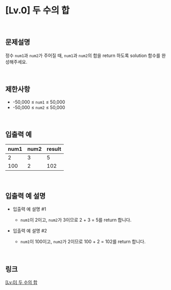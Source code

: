 # [Lv.0] 두 수의 합

<br>

## 문제설명
정수 `num1`과 `num2`가 주어질 때, `num1`과 `num2`의 합을 return 하도록 solution 함수를 완성해주세요.

<br>

## 제한사항
- -50,000 ≤ `num1` ≤ 50,000
- -50,000 ≤ `num2` ≤ 50,000

<br>

## 입출력 예
| num1 | num2 | result |
|---|---|---|
| 2 | 3 | 5 |
| 100 | 2 | 102 |

<br>

## 입출력 예 설명
- 입출력 예 설명 #1
    - `num1`이 2이고, `num2`가 3이므로 2 + 3 = 5를 return 합니다.

- 입출력 예 설명 #2
    - `num1`이 100이고, `num2`가 2이므로 100 + 2 = 102를 return 합니다.

<br>

## 링크
[[Lv.0] 두 수의 합](https://school.programmers.co.kr/learn/courses/30/lessons/120802)
